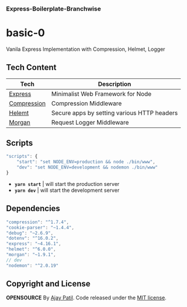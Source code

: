 ### Express-Boilerplate-Branchwise 
# basic-0

Vanila Express Implementation with Compression, Helmet, Logger


## Tech Content

| Tech | Description |
|-----|----|
|[Express](http://expressjs.com/)| Minimalist Web Framework for Node |
|[Compression](https://github.com/expressjs/compression)| Compression Middleware |
|[Helemt](https://helmetjs.github.io/)| Secure apps by setting various HTTP headers |
|[Morgan](https://github.com/expressjs/morgan)| Request Logger Middleware |
  
  
## Scripts

```js
"scripts": {
    "start": "set NODE_ENV=production && node ./bin/www",
    "dev": "set NODE_ENV=development && nodemon ./bin/www"
}
```

- **`yarn start`** | will start the production server
- **`yarn dev`**   | will start the development server


## Dependencies
```js
"compression": "^1.7.4",
"cookie-parser": "~1.4.4",
"debug": "~2.6.9",
"dotenv": "^16.0.2",
"express": "~4.16.1",
"helmet": "^6.0.0",
"morgan": "~1.9.1",
// dev
"nodemon": "^2.0.19"
```


## Copyright and License
**OPENSOURCE** By [Ajay Patil](https://github.com/Ajay1290).
Code released under the [MIT license](LICENSE).
